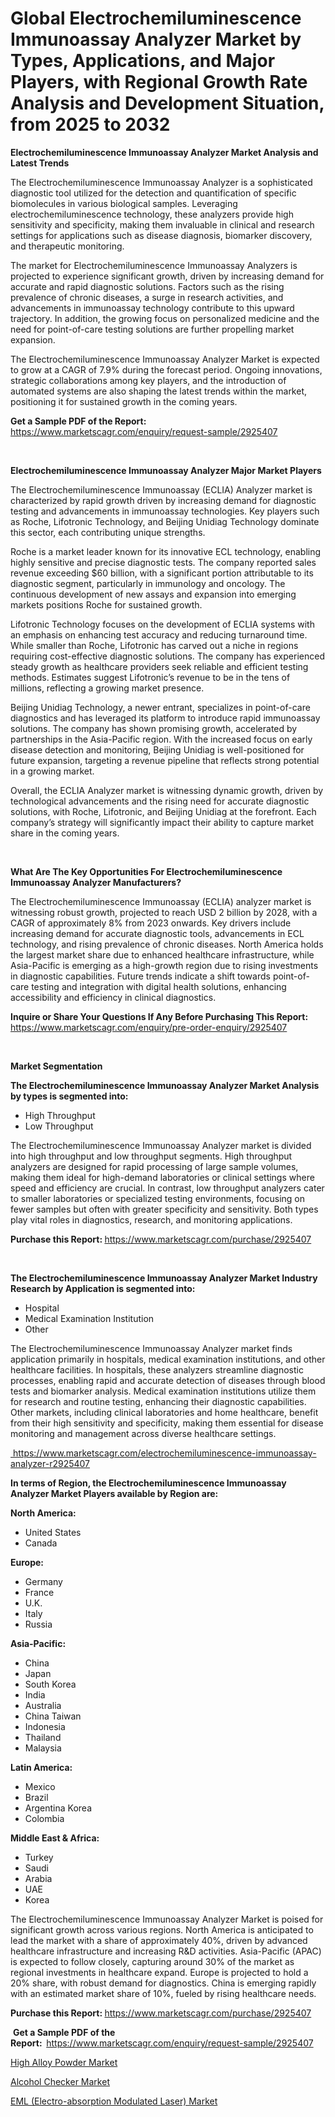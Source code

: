 <p><h1>Global Electrochemiluminescence Immunoassay Analyzer Market by Types, Applications, and Major Players, with Regional Growth Rate Analysis and Development Situation, from 2025 to 2032</h1></p><p><strong>Electrochemiluminescence Immunoassay Analyzer Market Analysis and Latest Trends</strong></p>
<p><p>The Electrochemiluminescence Immunoassay Analyzer is a sophisticated diagnostic tool utilized for the detection and quantification of specific biomolecules in various biological samples. Leveraging electrochemiluminescence technology, these analyzers provide high sensitivity and specificity, making them invaluable in clinical and research settings for applications such as disease diagnosis, biomarker discovery, and therapeutic monitoring.</p><p>The market for Electrochemiluminescence Immunoassay Analyzers is projected to experience significant growth, driven by increasing demand for accurate and rapid diagnostic solutions. Factors such as the rising prevalence of chronic diseases, a surge in research activities, and advancements in immunoassay technology contribute to this upward trajectory. In addition, the growing focus on personalized medicine and the need for point-of-care testing solutions are further propelling market expansion. </p><p>The Electrochemiluminescence Immunoassay Analyzer Market is expected to grow at a CAGR of 7.9% during the forecast period. Ongoing innovations, strategic collaborations among key players, and the introduction of automated systems are also shaping the latest trends within the market, positioning it for sustained growth in the coming years.</p></p>
<p><strong>Get a Sample PDF of the Report:&nbsp;</strong> <a href="https://www.marketscagr.com/enquiry/request-sample/2925407?utm_campaign=1944&utm_medium=2&utm_source=Github&utm_content=ia&utm_term=12032025&utm_id=electrochemiluminescence-immunoassay-analyzer">https://www.marketscagr.com/enquiry/request-sample/2925407</a></p>
<p>&nbsp;</p>
<p><strong>Electrochemiluminescence Immunoassay Analyzer Major Market Players</strong></p>
<p><p>The Electrochemiluminescence Immunoassay (ECLIA) Analyzer market is characterized by rapid growth driven by increasing demand for diagnostic testing and advancements in immunoassay technologies. Key players such as Roche, Lifotronic Technology, and Beijing Unidiag Technology dominate this sector, each contributing unique strengths.</p><p>Roche is a market leader known for its innovative ECL technology, enabling highly sensitive and precise diagnostic tests. The company reported sales revenue exceeding $60 billion, with a significant portion attributable to its diagnostic segment, particularly in immunology and oncology. The continuous development of new assays and expansion into emerging markets positions Roche for sustained growth.</p><p>Lifotronic Technology focuses on the development of ECLIA systems with an emphasis on enhancing test accuracy and reducing turnaround time. While smaller than Roche, Lifotronic has carved out a niche in regions requiring cost-effective diagnostic solutions. The company has experienced steady growth as healthcare providers seek reliable and efficient testing methods. Estimates suggest Lifotronic’s revenue to be in the tens of millions, reflecting a growing market presence.</p><p>Beijing Unidiag Technology, a newer entrant, specializes in point-of-care diagnostics and has leveraged its platform to introduce rapid immunoassay solutions. The company has shown promising growth, accelerated by partnerships in the Asia-Pacific region. With the increased focus on early disease detection and monitoring, Beijing Unidiag is well-positioned for future expansion, targeting a revenue pipeline that reflects strong potential in a growing market.</p><p>Overall, the ECLIA Analyzer market is witnessing dynamic growth, driven by technological advancements and the rising need for accurate diagnostic solutions, with Roche, Lifotronic, and Beijing Unidiag at the forefront. Each company’s strategy will significantly impact their ability to capture market share in the coming years.</p></p>
<p>&nbsp;</p>
<p><strong>What Are The Key Opportunities For Electrochemiluminescence Immunoassay Analyzer Manufacturers?</strong></p>
<p><p>The Electrochemiluminescence Immunoassay (ECLIA) analyzer market is witnessing robust growth, projected to reach USD 2 billion by 2028, with a CAGR of approximately 8% from 2023 onwards. Key drivers include increasing demand for accurate diagnostic tools, advancements in ECL technology, and rising prevalence of chronic diseases. North America holds the largest market share due to enhanced healthcare infrastructure, while Asia-Pacific is emerging as a high-growth region due to rising investments in diagnostic capabilities. Future trends indicate a shift towards point-of-care testing and integration with digital health solutions, enhancing accessibility and efficiency in clinical diagnostics.</p></p>
<p><strong>Inquire or Share Your Questions If Any Before Purchasing This Report:</strong> <a href="https://www.marketscagr.com/enquiry/pre-order-enquiry/2925407?utm_campaign=1944&utm_medium=2&utm_source=Github&utm_content=ia&utm_term=12032025&utm_id=electrochemiluminescence-immunoassay-analyzer">https://www.marketscagr.com/enquiry/pre-order-enquiry/2925407</a></p>
<p>&nbsp;</p>
<p><strong>Market Segmentation</strong></p>
<p><strong>The Electrochemiluminescence Immunoassay Analyzer Market Analysis by types is segmented into:</strong></p>
<p><ul><li>High Throughput</li><li>Low Throughput</li></ul></p>
<p><p>The Electrochemiluminescence Immunoassay Analyzer market is divided into high throughput and low throughput segments. High throughput analyzers are designed for rapid processing of large sample volumes, making them ideal for high-demand laboratories or clinical settings where speed and efficiency are crucial. In contrast, low throughput analyzers cater to smaller laboratories or specialized testing environments, focusing on fewer samples but often with greater specificity and sensitivity. Both types play vital roles in diagnostics, research, and monitoring applications.</p></p>
<p><strong>Purchase this Report:&nbsp;</strong><a href="https://www.marketscagr.com/purchase/2925407?utm_campaign=1944&utm_medium=2&utm_source=Github&utm_content=ia&utm_term=12032025&utm_id=electrochemiluminescence-immunoassay-analyzer">https://www.marketscagr.com/purchase/2925407</a></p>
<p>&nbsp;</p>
<p><strong>The Electrochemiluminescence Immunoassay Analyzer Market Industry Research by Application is segmented into:</strong></p>
<p><ul><li>Hospital</li><li>Medical Examination Institution</li><li>Other</li></ul></p>
<p><p>The Electrochemiluminescence Immunoassay Analyzer market finds application primarily in hospitals, medical examination institutions, and other healthcare facilities. In hospitals, these analyzers streamline diagnostic processes, enabling rapid and accurate detection of diseases through blood tests and biomarker analysis. Medical examination institutions utilize them for research and routine testing, enhancing their diagnostic capabilities. Other markets, including clinical laboratories and home healthcare, benefit from their high sensitivity and specificity, making them essential for disease monitoring and management across diverse healthcare settings.</p></p>
<p><a href="https://www.marketscagr.com/electrochemiluminescence-immunoassay-analyzer-r2925407?utm_campaign=1944&utm_medium=2&utm_source=Github&utm_content=ia&utm_term=12032025&utm_id=electrochemiluminescence-immunoassay-analyzer">&nbsp;https://www.marketscagr.com/electrochemiluminescence-immunoassay-analyzer-r2925407</a></p>
<p><strong>In terms of Region, the Electrochemiluminescence Immunoassay Analyzer Market Players available by Region are:</strong></p>
<p>
    <p> <strong> North America: </strong>
        <ul>
            <li>United States</li>
            <li>Canada</li>
        </ul>
        </p> 
    <p> <strong> Europe: </strong>
        <ul>
            <li>Germany</li>
            <li>France</li>
            <li>U.K.</li>
            <li>Italy</li>
            <li>Russia</li>
        </ul>
        </p> 
    <p> <strong> Asia-Pacific: </strong>
        <ul>
            <li>China</li>
            <li>Japan</li>
            <li>South Korea</li>
            <li>India</li>
            <li>Australia</li>
            <li>China Taiwan</li>
            <li>Indonesia</li>
            <li>Thailand</li>
            <li>Malaysia</li>
        </ul>
        </p> 
    <p> <strong> Latin America: </strong>
        <ul>
            <li>Mexico</li>
            <li>Brazil</li>
            <li>Argentina Korea</li>
            <li>Colombia</li>
        </ul>
        </p> 
    <p> <strong> Middle East & Africa: </strong>
        <ul>
            <li>Turkey</li>
            <li>Saudi</li>
            <li>Arabia</li>
            <li>UAE</li>
            <li>Korea</li>
        </ul>
    </p>
    </p>
<p><p>The Electrochemiluminescence Immunoassay Analyzer Market is poised for significant growth across various regions. North America is anticipated to lead the market with a share of approximately 40%, driven by advanced healthcare infrastructure and increasing R&D activities. Asia-Pacific (APAC) is expected to follow closely, capturing around 30% of the market as regional investments in healthcare expand. Europe is projected to hold a 20% share, with robust demand for diagnostics. China is emerging rapidly with an estimated market share of 10%, fueled by rising healthcare needs.</p></p>
<p><strong>Purchase this Report: </strong><a href="https://www.marketscagr.com/purchase/2925407?utm_campaign=1944&utm_medium=2&utm_source=Github&utm_content=ia&utm_term=12032025&utm_id=electrochemiluminescence-immunoassay-analyzer">https://www.marketscagr.com/purchase/2925407</a></p>
<p>&nbsp;<strong>Get a Sample PDF of the Report:&nbsp;&nbsp;</strong><a href="https://www.marketscagr.com/enquiry/request-sample/2925407?utm_campaign=1944&utm_medium=2&utm_source=Github&utm_content=ia&utm_term=12032025&utm_id=electrochemiluminescence-immunoassay-analyzer">https://www.marketscagr.com/enquiry/request-sample/2925407</a></p>
<p><strong></strong></p>
<p><p><a href="https://github.com/pelegeazlie5/Market-Research-Report-List-1/blob/main/high-alloy-powder-market.md?utm_campaign=1944&utm_medium=2&utm_source=Github&utm_content=ia&utm_term=12032025&utm_id=electrochemiluminescence-immunoassay-analyzer">High Alloy Powder Market</a></p><p><a href="https://github.com/paulierasho/Market-Research-Report-List-1/blob/main/alcohol-checker-market.md?utm_campaign=1944&utm_medium=2&utm_source=Github&utm_content=ia&utm_term=12032025&utm_id=electrochemiluminescence-immunoassay-analyzer">Alcohol Checker Market</a></p><p><a href="https://github.com/Chiragrp22/Market-Research-Report-List-7/blob/main/eml-electro-absorption-modulated-laser-market.md?utm_campaign=1944&utm_medium=2&utm_source=Github&utm_content=ia&utm_term=12032025&utm_id=electrochemiluminescence-immunoassay-analyzer">EML (Electro-absorption Modulated Laser) Market</a></p></p>